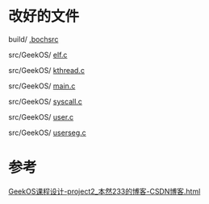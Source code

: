 # 改好的文件

build/ [.bochsrc](data\.bochsrc) 

src/GeekOS/ [elf.c](data\elf.c) 

src/GeekOS/ [kthread.c](data\kthread.c) 

src/GeekOS/ [main.c](data\main.c) 

src/GeekOS/ [syscall.c](data\syscall.c) 

src/GeekOS/ [user.c](data\user.c) 

src/GeekOS/ [userseg.c](data\userseg.c) 

# 参考

 [GeekOS课程设计-project2_本然233的博客-CSDN博客.html](references\GeekOS课程设计-project2_本然233的博客-CSDN博客.html) 





